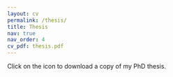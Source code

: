 ```yaml
---
layout: cv
permalink: /thesis/
title: Thesis
nav: true
nav_order: 4
cv_pdf: thesis.pdf
---
```


Click on the icon to download a copy of my PhD thesis.
